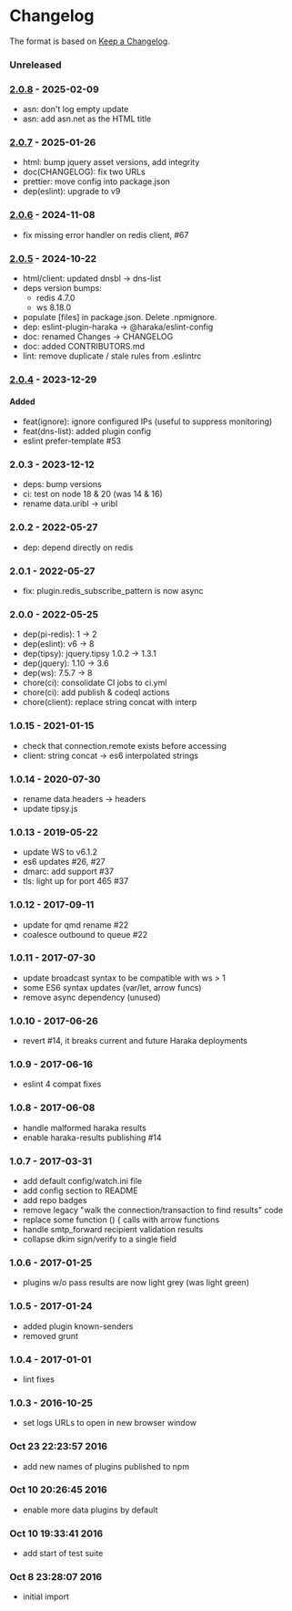 # Changelog

The format is based on [Keep a Changelog](https://keepachangelog.com/).

### Unreleased

### [2.0.8] - 2025-02-09

- asn: don't log empty update
- asn: add asn.net as the HTML title

### [2.0.7] - 2025-01-26

- html: bump jquery asset versions, add integrity
- doc(CHANGELOG): fix two URLs
- prettier: move config into package.json
- dep(eslint): upgrade to v9

### [2.0.6] - 2024-11-08

- fix missing error handler on redis client, #67

### [2.0.5] - 2024-10-22

- html/client: updated dnsbl -> dns-list
- deps version bumps:
  - redis 4.7.0
  - ws 8.18.0
- populate [files] in package.json. Delete .npmignore.
- dep: eslint-plugin-haraka -> @haraka/eslint-config
- doc: renamed Changes -> CHANGELOG
- doc: added CONTRIBUTORS.md
- lint: remove duplicate / stale rules from .eslintrc

### [2.0.4] - 2023-12-29

#### Added

- feat(ignore): ignore configured IPs (useful to suppress monitoring)
- feat(dns-list): added plugin config
- eslint prefer-template #53

### 2.0.3 - 2023-12-12

- deps: bump versions
- ci: test on node 18 & 20 (was 14 & 16)
- rename data.uribl -> uribl

### 2.0.2 - 2022-05-27

- dep: depend directly on redis

### 2.0.1 - 2022-05-27

- fix: plugin.redis_subscribe_pattern is now async

### 2.0.0 - 2022-05-25

- dep(pi-redis): 1 -> 2
- dep(eslint): v6 -> 8
- dep(tipsy): jquery.tipsy 1.0.2 -> 1.3.1
- dep(jquery): 1.10 -> 3.6
- dep(ws): 7.5.7 -> 8
- chore(ci): consolidate CI jobs to ci.yml
- chore(ci): add publish & codeql actions
- chore(client): replace string concat with interp

### 1.0.15 - 2021-01-15

- check that connection.remote exists before accessing
- client: string concat -> es6 interpolated strings

### 1.0.14 - 2020-07-30

- rename data.headers -> headers
- update tipsy.js

### 1.0.13 - 2019-05-22

- update WS to v6.1.2
- es6 updates #26, #27
- dmarc: add support #37
- tls: light up for port 465 #37

### 1.0.12 - 2017-09-11

- update for qmd rename #22
- coalesce outbound to queue #22

### 1.0.11 - 2017-07-30

- update broadcast syntax to be compatible with ws > 1
- some ES6 syntax updates (var/let, arrow funcs)
- remove async dependency (unused)

### 1.0.10 - 2017-06-26

- revert #14, it breaks current and future Haraka deployments

### 1.0.9 - 2017-06-16

- eslint 4 compat fixes

### 1.0.8 - 2017-06-08

- handle malformed haraka results
- enable haraka-results publishing #14

### 1.0.7 - 2017-03-31

- add default config/watch.ini file
- add config section to README
- add repo badges
- remove legacy "walk the connection/transaction to find results" code
- replace some function () { calls with arrow functions
- handle smtp_forward recipient validation results
- collapse dkim sign/verify to a single field

### 1.0.6 - 2017-01-25

- plugins w/o pass results are now light grey (was light green)

### 1.0.5 - 2017-01-24

- added plugin known-senders
- removed grunt

### 1.0.4 - 2017-01-01

- lint fixes

### 1.0.3 - 2016-10-25

- set logs URLs to open in new browser window

### Oct 23 22:23:57 2016

- add new names of plugins published to npm

### Oct 10 20:26:45 2016

- enable more data plugins by default

### Oct 10 19:33:41 2016

- add start of test suite

### Oct 8 23:28:07 2016

- initial import

[2.0.0]: https://github.com/haraka/haraka-plugin-watch/releases/tag/2.0.0
[2.0.1]: https://github.com/haraka/haraka-plugin-watch/releases/tag/2.0.1
[2.0.2]: https://github.com/haraka/haraka-plugin-watch/releases/tag/2.0.2
[2.0.3]: https://github.com/haraka/haraka-plugin-watch/releases/tag/v2.0.3
[2.0.4]: https://github.com/haraka/haraka-plugin-watch/releases/tag/v2.0.4
[2.0.5]: https://github.com/haraka/haraka-plugin-watch/releases/tag/v2.0.5
[2.0.6]: https://github.com/haraka/haraka-plugin-watch/releases/tag/v2.0.6
[2.0.7]: https://github.com/haraka/haraka-plugin-watch/releases/tag/v2.0.7
[2.0.8]: https://github.com/haraka/haraka-plugin-watch/releases/tag/v2.0.8

